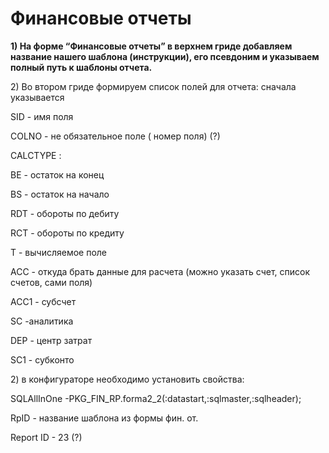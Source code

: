 # Финансовые отчеты

**1\) На форме “Финансовые отчеты” в верхнем гриде добавляем название нашего шаблона \(инструкции\), его псевдоним и указываем полный путь к шаблоны отчета.**

2\) Во втором гриде формируем список полей для отчета: сначала указывается

SID - имя поля

COLNO - не обязательное поле \( номер поля\)   \(?\)

CALCTYPE :

BE - остаток на конец

BS - остаток на начало

RDT - обороты по дебиту

RCT - обороты по кредиту

T - вычисляемое поле

ACC - откуда брать данные для расчета \(можно указать счет, список счетов, сами поля\)

ACC1 - субсчет

SC -аналитика

DEP - центр затрат

SC1 - субконто

2\) в конфигураторе необходимо установить свойства:

SQLAllInOne -PKG\_FIN\_RP.forma2\_2\(:datastart,:sqlmaster,:sqlheader\);

RpID - название шаблона из формы фин. от.

Report ID - 23   \(?\)

